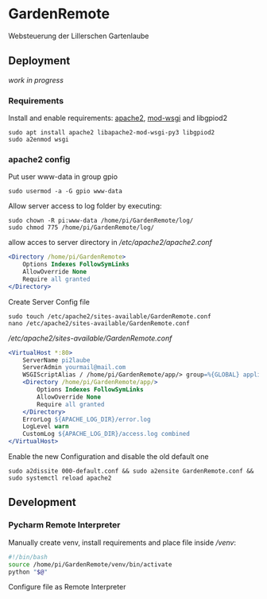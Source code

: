# GardenRemote
Websteuerung der Lillerschen Gartenlaube

## Deployment
*work in progress*
### Requirements
Install and enable requirements: [apache2](https://wiki.ubuntuusers.de/Apache_2.4/), [mod-wsgi](https://wiki.ubuntuusers.de/Apache/mod_wsgi/) and libgpiod2  
```
sudo apt install apache2 libapache2-mod-wsgi-py3 libgpiod2
sudo a2enmod wsgi
```

### apache2 config
Put user www-data in group gpio
```
sudo usermod -a -G gpio www-data
```

Allow server access to log folder by executing:
```
sudo chown -R pi:www-data /home/pi/GardenRemote/log/
sudo chmod 775 /home/pi/GardenRemote/log/
```

allow acces to server directory in */etc/apache2/apache2.conf*
```apache
<Directory /home/pi/GardenRemote>
    Options Indexes FollowSymLinks
    AllowOverride None
    Require all granted
</Directory>
```

Create Server Config file
```
sudo touch /etc/apache2/sites-available/GardenRemote.conf
nano /etc/apache2/sites-available/GardenRemote.conf
```

*/etc/apache2/sites-available/GardenRemote.conf*
```apache
<VirtualHost *:80>
    ServerName pi2laube
    ServerAdmin yourmail@mail.com
    WSGIScriptAlias / /home/pi/GardenRemote/app/> group=%{GLOBAL} application-group=%{GLOBAL}
    <Directory /home/pi/GardenRemote/app/>
        Options Indexes FollowSymLinks
        AllowOverride None
        Require all granted
    </Directory>
    ErrorLog ${APACHE_LOG_DIR}/error.log
    LogLevel warn
    CustomLog ${APACHE_LOG_DIR}/access.log combined
</VirtualHost>
```
Enable the new Configuration and disable the old default one
```
sudo a2dissite 000-default.conf && sudo a2ensite GardenRemote.conf && sudo systemctl reload apache2
```

## Development
### Pycharm Remote Interpreter
Manually create venv, install requirements and place file inside */venv*:
```bash
#!/bin/bash
source /home/pi/GardenRemote/venv/bin/activate
python "$@"
```
Configure file as Remote Interpreter